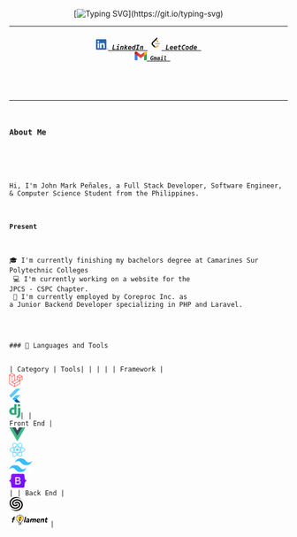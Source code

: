 <div align="center">

[![Typing SVG](https://readme-typing-svg.demolab.com?font=Montserrat&duration=3000&pause=1000&center=true&vCenter=true&random=false&width=435&lines=Hi+There!+%F0%9F%91%8B;This+is+John+Mark+Pe%C3%B1ales....;Have+a+look+around!)](https://git.io/typing-svg)

</div>

---

<h5 align="center">
  <code><a href="https://www.linkedin.com/in/john-mark-penales/" title="LinkedIn Profile"><img width="22" src="images/linkedin.png"> LinkedIn </a></code>
  <code><a href="https://leetcode.com/markpenales/" title="Leetcode Profile"><img width="22" src="images/leetcode.png"> LeetCode </a>
  <code><a href="mailto:johnmarkpili@gmail.com" title="Gmail"><img width="22" src="images/gmail.webp"> Gmail </a></code>
</h5>

---

### About Me

<p>

Hi, I'm John Mark Peñales, a Full Stack Developer, Software Engineer, & Computer Science Student from the Philippines.

#### Present

🎓 I'm currently finishing my bachelors degree at Camarines Sur Polytechnic Colleges <br>
💻 I'm currently working on a website for the JPCS - CSPC Chapter. <br>
💼 I'm currently employed by Coreproc Inc. as a Junior Backend Developer specializing in PHP and Laravel. <br>

</p>
### 🚀 Languages and Tools

| Category | Tools|
| | |
| Framework | <code><img title="Laravel" height="25" src="images/laravel.png"></code> <code><img title="Flutter" height="25" src="images/flutter.png"></code> <code><img title="Django" height="25" src="images/django.png"></code>|
| Front End | <code><img title="Vue" height="25" src="images/vue.png"></code> <code><img title="React" height="25" src="images/react.png"></code> <code><img title="Tailwind" height="25" src="images/tailwind.png"></code> <code><img title="Bootstrap" height="25" src="images/bootstrap.png"></code> |
| Back End | <code><img title="Laravel Nova" height="25" src="images/nova.png"></code> <code><img title="Laravel Filament" height="25" src="images/filament.png"></code>|
